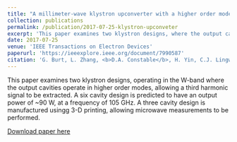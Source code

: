 ```yaml
---
title: "A millimeter-wave klystron upconverter with a higher order mode output cavity"
collection: publications
permalink: /publication/2017-07-25-klystron-upconveter
excerpt: 'This paper examines two klystron designs, where the output cavities operate in higher order modes, allowing a third harmonic signal to be extracted.'
date: 2017-07-25
venue: 'IEEE Transactions on Electron Devices'
paperurl: 'https://ieeexplore.ieee.org/document/7990587'
citation: 'G. Burt, L. Zhang, <b>D.A. Constable</b>, H. Yin, C.J. Lingwood, W. He, C. Paoloni, and A.W. Cross, (2017). &quot;A millimeter-wave klystron upconveter with a higher order mode output cavity&quot; <i>IEEE Trans. Elec. Dev.</i>. <b>64</b>(9), pp. 3857-3862.'
---
```

This paper examines two klystron designs, operating in the W-band where the output cavities operate in higher order modes, allowing a third harmonic signal to be extracted. A six cavity design is predicted to have an output power of ~90 W, at a frequency of 105 GHz. A three cavity design is manufactured usingg 3-D printing, allowing microwave measurements to be performed.

[Download paper here](https://ieeexplore.ieee.org/document/7990587)
